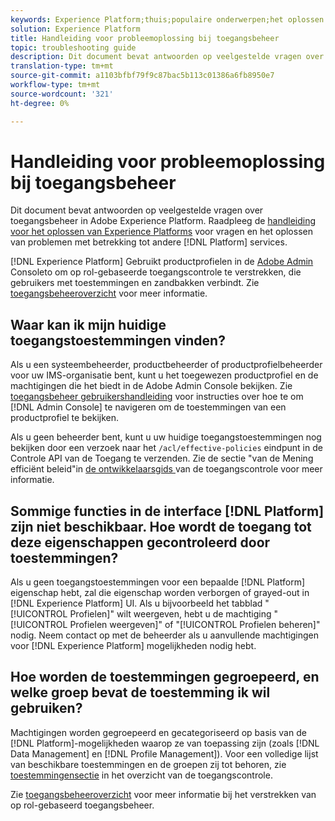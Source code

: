 ```yaml
---
keywords: Experience Platform;thuis;populaire onderwerpen;het oplossen van problemen;toegangsbeheer
solution: Experience Platform
title: Handleiding voor probleemoplossing bij toegangsbeheer
topic: troubleshooting guide
description: Dit document bevat antwoorden op veelgestelde vragen over toegangsbeheer in Adobe Experience Platform.
translation-type: tm+mt
source-git-commit: a1103bfbf79f9c87bac5b113c01386a6fb8950e7
workflow-type: tm+mt
source-wordcount: '321'
ht-degree: 0%

---
```



# Handleiding voor probleemoplossing bij toegangsbeheer

Dit document bevat antwoorden op veelgestelde vragen over toegangsbeheer in Adobe Experience Platform. Raadpleeg de [handleiding voor het oplossen van Experience Platforms](../landing/troubleshooting.md) voor vragen en het oplossen van problemen met betrekking tot andere [!DNL Platform] services.

[!DNL Experience Platform] Gebruikt productprofielen in de  [Adobe Admin ](http://adminconsole.adobe.com) Consoleto om op rol-gebaseerde toegangscontrole te verstrekken, die gebruikers met toestemmingen en zandbakken verbindt.  Zie [toegangsbeheeroverzicht](home.md) voor meer informatie.

## Waar kan ik mijn huidige toegangstoestemmingen vinden?

Als u een systeembeheerder, productbeheerder of productprofielbeheerder voor uw IMS-organisatie bent, kunt u het toegewezen productprofiel en de machtigingen die het biedt in de Adobe Admin Console bekijken. Zie [toegangsbeheer gebruikershandleiding](./ui/overview.md) voor instructies over hoe te om [!DNL Admin Console] te navigeren om de toestemmingen van een productprofiel te bekijken.

Als u geen beheerder bent, kunt u uw huidige toegangstoestemmingen nog bekijken door een verzoek naar het `/acl/effective-policies` eindpunt in de Controle API van de Toegang te verzenden. Zie de sectie &quot;van de Mening efficiënt beleid&quot;in [de ontwikkelaarsgids ](./api/effective-policies.md) van de toegangscontrole voor meer informatie.

## Sommige functies in de interface [!DNL Platform] zijn niet beschikbaar. Hoe wordt de toegang tot deze eigenschappen gecontroleerd door toestemmingen?

Als u geen toegangstoestemmingen voor een bepaalde [!DNL Platform] eigenschap hebt, zal die eigenschap worden verborgen of grayed-out in [!DNL Experience Platform] UI. Als u bijvoorbeeld het tabblad &quot;[!UICONTROL Profielen]&quot; wilt weergeven, hebt u de machtiging &quot;[!UICONTROL Profielen weergeven]&quot; of &quot;[!UICONTROL Profielen beheren]&quot; nodig. Neem contact op met de beheerder als u aanvullende machtigingen voor [!DNL Experience Platform] mogelijkheden nodig hebt.

## Hoe worden de toestemmingen gegroepeerd, en welke groep bevat de toestemming ik wil gebruiken?

Machtigingen worden gegroepeerd en gecategoriseerd op basis van de [!DNL Platform]-mogelijkheden waarop ze van toepassing zijn (zoals [!DNL Data Management] en [!DNL Profile Management]). Voor een volledige lijst van beschikbare toestemmingen en de groepen zij tot behoren, zie [toestemmingensectie](home.md#permissions) in het overzicht van de toegangscontrole.

Zie [toegangsbeheeroverzicht](home.md) voor meer informatie bij het verstrekken van op rol-gebaseerd toegangsbeheer.